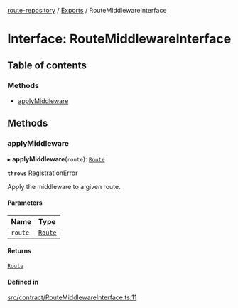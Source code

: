 [route-repository](../README.md) / [Exports](../modules.md) / RouteMiddlewareInterface

# Interface: RouteMiddlewareInterface

## Table of contents

### Methods

- [applyMiddleware](RouteMiddlewareInterface.md#applymiddleware)

## Methods

### applyMiddleware

▸ **applyMiddleware**(`route`): [`Route`](../classes/Route.md)

**`throws`** RegistrationError

Apply the middleware to a given route.

#### Parameters

| Name | Type |
| :------ | :------ |
| `route` | [`Route`](../classes/Route.md) |

#### Returns

[`Route`](../classes/Route.md)

#### Defined in

[src/contract/RouteMiddlewareInterface.ts:11](https://github.com/nonetallt/front-to-back-router/blob/f030813/src/contract/RouteMiddlewareInterface.ts#L11)
